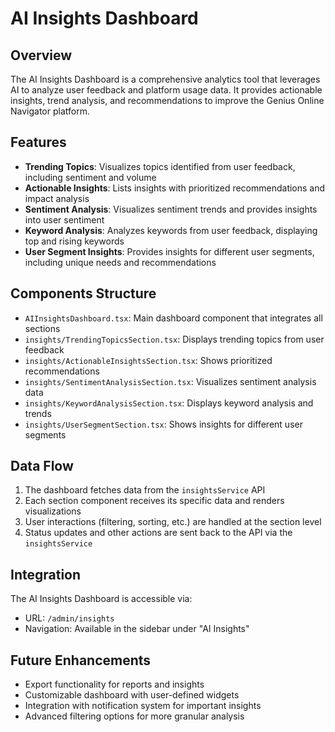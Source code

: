 # AI Insights Dashboard

## Overview
The AI Insights Dashboard is a comprehensive analytics tool that leverages AI to analyze user feedback and platform usage data. It provides actionable insights, trend analysis, and recommendations to improve the Genius Online Navigator platform.

## Features
- **Trending Topics**: Visualizes topics identified from user feedback, including sentiment and volume
- **Actionable Insights**: Lists insights with prioritized recommendations and impact analysis
- **Sentiment Analysis**: Visualizes sentiment trends and provides insights into user sentiment
- **Keyword Analysis**: Analyzes keywords from user feedback, displaying top and rising keywords
- **User Segment Insights**: Provides insights for different user segments, including unique needs and recommendations

## Components Structure
- `AIInsightsDashboard.tsx`: Main dashboard component that integrates all sections
- `insights/TrendingTopicsSection.tsx`: Displays trending topics from user feedback
- `insights/ActionableInsightsSection.tsx`: Shows prioritized recommendations
- `insights/SentimentAnalysisSection.tsx`: Visualizes sentiment analysis data
- `insights/KeywordAnalysisSection.tsx`: Displays keyword analysis and trends
- `insights/UserSegmentSection.tsx`: Shows insights for different user segments

## Data Flow
1. The dashboard fetches data from the `insightsService` API
2. Each section component receives its specific data and renders visualizations
3. User interactions (filtering, sorting, etc.) are handled at the section level
4. Status updates and other actions are sent back to the API via the `insightsService`

## Integration
The AI Insights Dashboard is accessible via:
- URL: `/admin/insights`
- Navigation: Available in the sidebar under "AI Insights"

## Future Enhancements
- Export functionality for reports and insights
- Customizable dashboard with user-defined widgets
- Integration with notification system for important insights
- Advanced filtering options for more granular analysis

